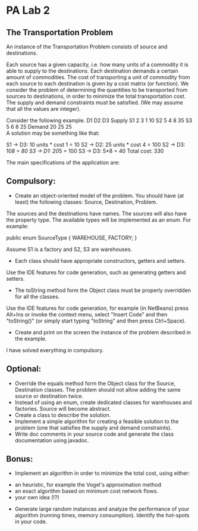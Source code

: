 # PA Lab 2

## The Transportation Problem

An instance of the Transportation Problem consists of source and destinations.

Each source has a given capacity, i.e. how many units of a commodity it is able to supply to the destinations.
Each destination demands a certain amount of commodities.
The cost of transporting a unit of commodity from each source to each destination is given by a cost matrix (or function).
We consider the problem of determining the quantities to be transported from sources to destinations, in order to minimize the total transportation cost. The supply and demand constraints must be satisfied. (We may assume that all the values are integer).

Consider the following example.
D1	D2	D3	Supply
S1	2	3	1	10
S2	5	4	8	35
S3	5	6	8	25
Demand	20	25	25	
A solution may be something like that:

S1 -> D3: 10 units * cost 1 = 10
S2 -> D2: 25 units * cost 4 = 100
S2 -> D3: 10*8 = 80
S3 -> D1: 20*5 = 100
S3 -> D3: 5*8 = 40
Total cost: 330

The main specifications of the application are:

## Compulsory:

- Create an object-oriented model of the problem. You should have (at least) the following classes: Source, Destination, Problem.

The sources and the destinations have names. The sources will also have the property type. The available types will be implemented as an enum. For example:

public enum SourceType {
    WAREHOUSE, FACTORY;
}

Assume S1 is a factory and S2, S3 are warehouses.
- Each class should have appropriate constructors, getters and setters.

Use the IDE features for code generation, such as generating getters and setters.
- The toString method form the Object class must be properly overridden for all the classes.

Use the IDE features for code generation, for example (in NetBeans) press Alt+Ins or invoke the context menu, select "Insert Code" and then "toString()" (or simply start typing "toString" and then press Ctrl+Space).
- Create and print on the screen the instance of the problem described in the example.

I have solved everything in compulsory.

## Optional:

- Override the equals method form the Object class for the Source, Destination classes. The problem should not allow adding the same source or destination twice.
- Instead of using an enum, create dedicated classes for warehouses and factories. Source will become abstract.
- Create a class to describe the solution.
- Implement a simple algorithm for creating a feasible solution to the problem (one that satisfies the supply and demand constraints).
- Write doc comments in your source code and generate the class documentation using javadoc.

## Bonus:

- Implement an algorithm in order to minimize the total cost, using either:

+ an heuristic, for example the Vogel's approximation method
+ an exact algorithm based on minimum cost network flows.
+ your own idea (!?)

- Generate large random instances and analyze the performance of your algorithm (running times, memory consumption). Identify the hot-spots in your code.
